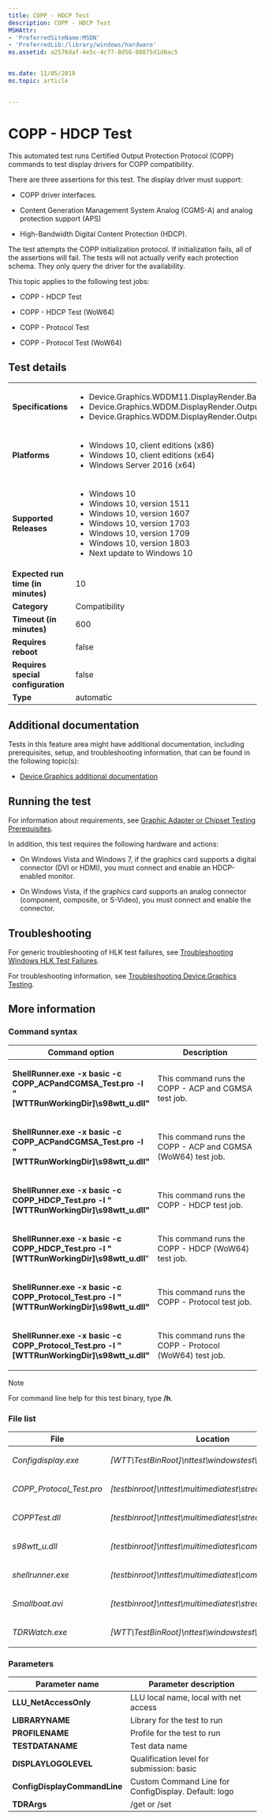 ```yaml
---
title: COPP - HDCP Test
description: COPP - HDCP Test
MSHAttr:
- 'PreferredSiteName:MSDN'
- 'PreferredLib:/library/windows/hardware'
ms.assetid: a2576daf-4e5c-4c77-8d56-88875d1d0ac5


ms.date: 11/05/2018
ms.topic: article


---
```


# <span id="p_hlk_test.4af28343-37aa-4071-8e05-4923acb7c2a9"></span>COPP - HDCP Test


This automated test runs Certified Output Protection Protocol (COPP) commands to test display drivers for COPP compatibility.

There are three assertions for this test. The display driver must support:

-   COPP driver interfaces.

-   Content Generation Management System Analog (CGMS-A) and analog protection support (APS)

-   High-Bandwidth Digital Content Protection (HDCP).

The test attempts the COPP initialization protocol. If initialization fails, all of the assertions will fail. The tests will not actually verify each protection schema. They only query the driver for the availability.

This topic applies to the following test jobs:

-   COPP - HDCP Test

-   COPP - HDCP Test (WoW64)

-   COPP - Protocol Test

-   COPP - Protocol Test (WoW64)

## Test details

|||
|---|---|
| **Specifications**  | <ul><li>Device.Graphics.WDDM11.DisplayRender.Base</li><li>Device.Graphics.WDDM.DisplayRender.OutputProtection</li><li>Device.Graphics.WDDM.DisplayRender.OutputProtection.Windows7</li></ul> |  
| **Platforms**   | <ul><li>Windows 10, client editions (x86)</li><li>Windows 10, client editions (x64)</li><li>Windows Server 2016 (x64)</li></ul> |
| **Supported Releases** | <ul><li>Windows 10</li><li>Windows 10, version 1511</li><li>Windows 10, version 1607</li><li>Windows 10, version 1703</li><li>Windows 10, version 1709</li><li>Windows 10, version 1803</li><li>Next update to Windows 10</li></ul> |
|**Expected run time (in minutes)**| 10 |
|**Category**| Compatibility |
|**Timeout (in minutes)**| 600 |
|**Requires reboot**| false |
|**Requires special configuration**| false |
|**Type**| automatic |



## <span id="Additional_documentation"></span><span id="additional_documentation"></span><span id="ADDITIONAL_DOCUMENTATION"></span>Additional documentation


Tests in this feature area might have additional documentation, including prerequisites, setup, and troubleshooting information, that can be found in the following topic(s):

-   [Device.Graphics additional documentation](device-graphics-additional-documentation.md)

## <span id="Running_the_test"></span><span id="running_the_test"></span><span id="RUNNING_THE_TEST"></span>Running the test


For information about requirements, see [Graphic Adapter or Chipset Testing Prerequisites](graphic-adapter-or-chipset-testing-prerequisites.md).

In addition, this test requires the following hardware and actions:

-   On Windows Vista and Windows 7, if the graphics card supports a digital connector (DVI or HDMI), you must connect and enable an HDCP-enabled monitor.

-   On Windows Vista, if the graphics card supports an analog connector (component, composite, or S-Video), you must connect and enable the connector.

## <span id="Troubleshooting"></span><span id="troubleshooting"></span><span id="TROUBLESHOOTING"></span>Troubleshooting


For generic troubleshooting of HLK test failures, see [Troubleshooting Windows HLK Test Failures](../user/troubleshooting-windows-hlk-test-failures.md).

For troubleshooting information, see [Troubleshooting Device.Graphics Testing](troubleshooting-devicegraphics-testing.md).

## <span id="More_information"></span><span id="more_information"></span><span id="MORE_INFORMATION"></span>More information


### <span id="Command_syntax"></span><span id="command_syntax"></span><span id="COMMAND_SYNTAX"></span>Command syntax

<table>
<colgroup>
<col width="50%" />
<col width="50%" />
</colgroup>
<thead>
<tr class="header">
<th>Command option</th>
<th>Description</th>
</tr>
</thead>
<tbody>
<tr class="odd">
<td><p><strong>ShellRunner.exe -x basic -c COPP_ACPandCGMSA_Test.pro -l &quot;[WTTRunWorkingDir]\s98wtt_u.dll&quot;</strong></p></td>
<td><p>This command runs the COPP - ACP and CGMSA test job.</p></td>
</tr>
<tr class="even">
<td><p><strong>ShellRunner.exe -x basic -c COPP_ACPandCGMSA_Test.pro -l &quot;[WTTRunWorkingDir]\s98wtt_u.dll&quot;</strong></p></td>
<td><p>This command runs the COPP - ACP and CGMSA (WoW64) test job.</p></td>
</tr>
<tr class="odd">
<td><p><strong>ShellRunner.exe -x basic -c COPP_HDCP_Test.pro -l &quot;[WTTRunWorkingDir]\s98wtt_u.dll&quot;</strong></p></td>
<td><p>This command runs the COPP - HDCP test job.</p></td>
</tr>
<tr class="even">
<td><p><strong>ShellRunner.exe -x basic -c COPP_HDCP_Test.pro -l &quot;[WTTRunWorkingDir]\s98wtt_u.dll</strong>&quot;</p></td>
<td><p>This command runs the COPP - HDCP (WoW64) test job.</p></td>
</tr>
<tr class="odd">
<td><p><strong>ShellRunner.exe -x basic -c COPP_Protocol_Test.pro -l &quot;[WTTRunWorkingDir]\s98wtt_u.dll&quot;</strong></p></td>
<td><p>This command runs the COPP - Protocol test job.</p></td>
</tr>
<tr class="even">
<td><p><strong>ShellRunner.exe -x basic -c COPP_Protocol_Test.pro -l &quot;[WTTRunWorkingDir]\s98wtt_u.dll&quot;</strong></p></td>
<td><p>This command runs the COPP - Protocol (WoW64) test job.</p></td>
</tr>
</tbody>
</table>

> [!NOTE]
> 
> For command line help for this test binary, type **/h**.



### <span id="File_list"></span><span id="file_list"></span><span id="FILE_LIST"></span>File list

<table>
<colgroup>
<col width="50%" />
<col width="50%" />
</colgroup>
<thead>
<tr class="header">
<th>File</th>
<th>Location</th>
</tr>
</thead>
<tbody>
<tr class="odd">
<td><p><em>Configdisplay.exe</em></p></td>
<td><p><em>[WTT\TestBinRoot]\nttest\windowstest\tools&lt;/em&gt;</p></td>
</tr>
<tr class="even">
<td><p><em>COPP_Protocol_Test.pro</em></p></td>
<td><p><em>[testbinroot]\nttest\multimediatest\streaming&lt;/em&gt;</p></td>
</tr>
<tr class="odd">
<td><p><em>COPPTest.dll</em></p></td>
<td><p><em>[testbinroot]\nttest\multimediatest\streaming&lt;/em&gt;</p></td>
</tr>
<tr class="even">
<td><p><em>s98wtt_u.dll</em></p></td>
<td><p><em>[testbinroot]\nttest\multimediatest\common&lt;/em&gt;</p></td>
</tr>
<tr class="odd">
<td><p><em>shellrunner.exe</em></p></td>
<td><p><em>[testbinroot]\nttest\multimediatest\common\wdk&lt;/em&gt;</p></td>
</tr>
<tr class="even">
<td><p><em>Smallboat.avi</em></p></td>
<td><p><em>[testbinroot]\nttest\multimediatest\streaming&lt;/em&gt;</p></td>
</tr>
<tr class="odd">
<td><p><em>TDRWatch.exe</em></p></td>
<td><p><em>[WTT\TestBinRoot]\nttest\windowstest\graphics&lt;/em&gt;</p></td>
</tr>
</tbody>
</table>



### <span id="Parameters"></span><span id="parameters"></span><span id="PARAMETERS"></span>Parameters

|        Parameter name        |                Parameter description                 |
|------------------------------|------------------------------------------------------|
|    **LLU\_NetAccessOnly**    |        LLU local name, local with net access         |
|       **LIBRARYNAME**        |             Library for the test to run              |
|       **PROFILENAME**        |             Profile for the test to run              |
|       **TESTDATANAME**       |                    Test data name                    |
|     **DISPLAYLOGOLEVEL**     |      Qualification level for submission: basic       |
| **ConfigDisplayCommandLine** | Custom Command Line for ConfigDisplay. Default: logo |
|         **TDRArgs**          |                     /get or /set                     |

